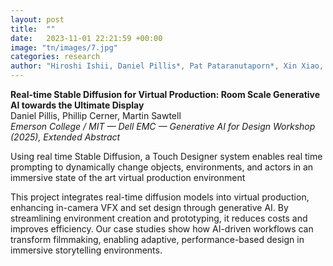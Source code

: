 ```yaml
---
layout: post
title:  ""
date:   2023-11-01 22:21:59 +00:00
image: "tn/images/7.jpg"
categories: research
author: "Hiroshi Ishii, Daniel Pillis*, Pat Pataranutaporn*, Xin Xiao, Alaa Algargoosh, Lucy Li, Jean-Baptiste Labrune (2024)"
---
```

**Real-time Stable Diffusion for Virtual Production: Room Scale Generative AI towards the Ultimate Display**  
Daniel Pillis, Phillip Cerner, Martin Sawtell  
*Emerson College / MIT — Dell EMC — Generative AI for Design Workshop (2025), Extended Abstract*

Using real time Stable Diffusion, a Touch Designer system enables real time prompting to dynamically change objects, environments, and actors in an immersive state of the art virtual production environment 

This project integrates real-time diffusion models into virtual production, enhancing in-camera VFX and set design through generative AI. By streamlining environment creation and prototyping, it reduces costs and improves efficiency. Our case studies show how AI-driven workflows can transform filmmaking, enabling adaptive, performance-based design in immersive storytelling environments.

